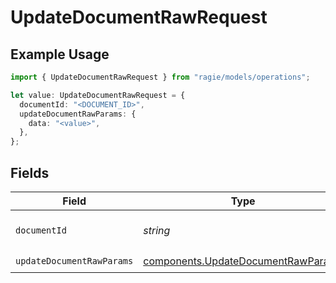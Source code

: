 # UpdateDocumentRawRequest

## Example Usage

```typescript
import { UpdateDocumentRawRequest } from "ragie/models/operations";

let value: UpdateDocumentRawRequest = {
  documentId: "<DOCUMENT_ID>",
  updateDocumentRawParams: {
    data: "<value>",
  },
};
```

## Fields

| Field                                                                                    | Type                                                                                     | Required                                                                                 | Description                                                                              | Example                                                                                  |
| ---------------------------------------------------------------------------------------- | ---------------------------------------------------------------------------------------- | ---------------------------------------------------------------------------------------- | ---------------------------------------------------------------------------------------- | ---------------------------------------------------------------------------------------- |
| `documentId`                                                                             | *string*                                                                                 | :heavy_check_mark:                                                                       | The id of the document.                                                                  | <DOCUMENT_ID>                                                                            |
| `updateDocumentRawParams`                                                                | [components.UpdateDocumentRawParams](../../models/components/updatedocumentrawparams.md) | :heavy_check_mark:                                                                       | N/A                                                                                      |                                                                                          |